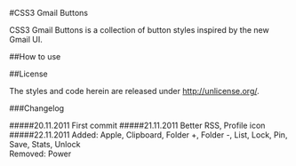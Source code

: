 #CSS3 Gmail Buttons

CSS3 Gmail Buttons is a collection of button styles inspired by the new Gmail UI.

##How to use

##License

The styles and code herein are released under http://unlicense.org/.

###Changelog

#####20.11.2011
First commit
#####21.11.2011
Better RSS, Profile icon
#####22.11.2011
Added: Apple, Clipboard, Folder +, Folder -, List, Lock, Pin, Save, Stats, Unlock<br>
Removed: Power